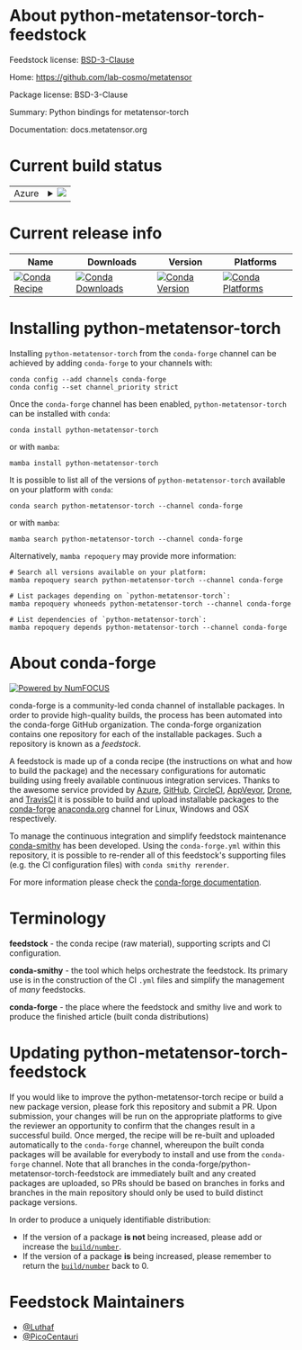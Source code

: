 About python-metatensor-torch-feedstock
=======================================

Feedstock license: [BSD-3-Clause](https://github.com/conda-forge/python-metatensor-torch-feedstock/blob/main/LICENSE.txt)

Home: https://github.com/lab-cosmo/metatensor

Package license: BSD-3-Clause

Summary: Python bindings for metatensor-torch

Documentation: docs.metatensor.org

Current build status
====================


<table>
    
  <tr>
    <td>Azure</td>
    <td>
      <details>
        <summary>
          <a href="https://dev.azure.com/conda-forge/feedstock-builds/_build/latest?definitionId=25395&branchName=main">
            <img src="https://dev.azure.com/conda-forge/feedstock-builds/_apis/build/status/python-metatensor-torch-feedstock?branchName=main">
          </a>
        </summary>
        <table>
          <thead><tr><th>Variant</th><th>Status</th></tr></thead>
          <tbody><tr>
              <td>linux_64_python3.10.____cpython</td>
              <td>
                <a href="https://dev.azure.com/conda-forge/feedstock-builds/_build/latest?definitionId=25395&branchName=main">
                  <img src="https://dev.azure.com/conda-forge/feedstock-builds/_apis/build/status/python-metatensor-torch-feedstock?branchName=main&jobName=linux&configuration=linux%20linux_64_python3.10.____cpython" alt="variant">
                </a>
              </td>
            </tr><tr>
              <td>linux_64_python3.11.____cpython</td>
              <td>
                <a href="https://dev.azure.com/conda-forge/feedstock-builds/_build/latest?definitionId=25395&branchName=main">
                  <img src="https://dev.azure.com/conda-forge/feedstock-builds/_apis/build/status/python-metatensor-torch-feedstock?branchName=main&jobName=linux&configuration=linux%20linux_64_python3.11.____cpython" alt="variant">
                </a>
              </td>
            </tr><tr>
              <td>linux_64_python3.12.____cpython</td>
              <td>
                <a href="https://dev.azure.com/conda-forge/feedstock-builds/_build/latest?definitionId=25395&branchName=main">
                  <img src="https://dev.azure.com/conda-forge/feedstock-builds/_apis/build/status/python-metatensor-torch-feedstock?branchName=main&jobName=linux&configuration=linux%20linux_64_python3.12.____cpython" alt="variant">
                </a>
              </td>
            </tr><tr>
              <td>linux_64_python3.9.____cpython</td>
              <td>
                <a href="https://dev.azure.com/conda-forge/feedstock-builds/_build/latest?definitionId=25395&branchName=main">
                  <img src="https://dev.azure.com/conda-forge/feedstock-builds/_apis/build/status/python-metatensor-torch-feedstock?branchName=main&jobName=linux&configuration=linux%20linux_64_python3.9.____cpython" alt="variant">
                </a>
              </td>
            </tr><tr>
              <td>osx_64_python3.10.____cpython</td>
              <td>
                <a href="https://dev.azure.com/conda-forge/feedstock-builds/_build/latest?definitionId=25395&branchName=main">
                  <img src="https://dev.azure.com/conda-forge/feedstock-builds/_apis/build/status/python-metatensor-torch-feedstock?branchName=main&jobName=osx&configuration=osx%20osx_64_python3.10.____cpython" alt="variant">
                </a>
              </td>
            </tr><tr>
              <td>osx_64_python3.11.____cpython</td>
              <td>
                <a href="https://dev.azure.com/conda-forge/feedstock-builds/_build/latest?definitionId=25395&branchName=main">
                  <img src="https://dev.azure.com/conda-forge/feedstock-builds/_apis/build/status/python-metatensor-torch-feedstock?branchName=main&jobName=osx&configuration=osx%20osx_64_python3.11.____cpython" alt="variant">
                </a>
              </td>
            </tr><tr>
              <td>osx_64_python3.12.____cpython</td>
              <td>
                <a href="https://dev.azure.com/conda-forge/feedstock-builds/_build/latest?definitionId=25395&branchName=main">
                  <img src="https://dev.azure.com/conda-forge/feedstock-builds/_apis/build/status/python-metatensor-torch-feedstock?branchName=main&jobName=osx&configuration=osx%20osx_64_python3.12.____cpython" alt="variant">
                </a>
              </td>
            </tr><tr>
              <td>osx_64_python3.9.____cpython</td>
              <td>
                <a href="https://dev.azure.com/conda-forge/feedstock-builds/_build/latest?definitionId=25395&branchName=main">
                  <img src="https://dev.azure.com/conda-forge/feedstock-builds/_apis/build/status/python-metatensor-torch-feedstock?branchName=main&jobName=osx&configuration=osx%20osx_64_python3.9.____cpython" alt="variant">
                </a>
              </td>
            </tr>
          </tbody>
        </table>
      </details>
    </td>
  </tr>
</table>

Current release info
====================

| Name | Downloads | Version | Platforms |
| --- | --- | --- | --- |
| [![Conda Recipe](https://img.shields.io/badge/recipe-python--metatensor--torch-green.svg)](https://anaconda.org/conda-forge/python-metatensor-torch) | [![Conda Downloads](https://img.shields.io/conda/dn/conda-forge/python-metatensor-torch.svg)](https://anaconda.org/conda-forge/python-metatensor-torch) | [![Conda Version](https://img.shields.io/conda/vn/conda-forge/python-metatensor-torch.svg)](https://anaconda.org/conda-forge/python-metatensor-torch) | [![Conda Platforms](https://img.shields.io/conda/pn/conda-forge/python-metatensor-torch.svg)](https://anaconda.org/conda-forge/python-metatensor-torch) |

Installing python-metatensor-torch
==================================

Installing `python-metatensor-torch` from the `conda-forge` channel can be achieved by adding `conda-forge` to your channels with:

```
conda config --add channels conda-forge
conda config --set channel_priority strict
```

Once the `conda-forge` channel has been enabled, `python-metatensor-torch` can be installed with `conda`:

```
conda install python-metatensor-torch
```

or with `mamba`:

```
mamba install python-metatensor-torch
```

It is possible to list all of the versions of `python-metatensor-torch` available on your platform with `conda`:

```
conda search python-metatensor-torch --channel conda-forge
```

or with `mamba`:

```
mamba search python-metatensor-torch --channel conda-forge
```

Alternatively, `mamba repoquery` may provide more information:

```
# Search all versions available on your platform:
mamba repoquery search python-metatensor-torch --channel conda-forge

# List packages depending on `python-metatensor-torch`:
mamba repoquery whoneeds python-metatensor-torch --channel conda-forge

# List dependencies of `python-metatensor-torch`:
mamba repoquery depends python-metatensor-torch --channel conda-forge
```


About conda-forge
=================

[![Powered by
NumFOCUS](https://img.shields.io/badge/powered%20by-NumFOCUS-orange.svg?style=flat&colorA=E1523D&colorB=007D8A)](https://numfocus.org)

conda-forge is a community-led conda channel of installable packages.
In order to provide high-quality builds, the process has been automated into the
conda-forge GitHub organization. The conda-forge organization contains one repository
for each of the installable packages. Such a repository is known as a *feedstock*.

A feedstock is made up of a conda recipe (the instructions on what and how to build
the package) and the necessary configurations for automatic building using freely
available continuous integration services. Thanks to the awesome service provided by
[Azure](https://azure.microsoft.com/en-us/services/devops/), [GitHub](https://github.com/),
[CircleCI](https://circleci.com/), [AppVeyor](https://www.appveyor.com/),
[Drone](https://cloud.drone.io/welcome), and [TravisCI](https://travis-ci.com/)
it is possible to build and upload installable packages to the
[conda-forge](https://anaconda.org/conda-forge) [anaconda.org](https://anaconda.org/)
channel for Linux, Windows and OSX respectively.

To manage the continuous integration and simplify feedstock maintenance
[conda-smithy](https://github.com/conda-forge/conda-smithy) has been developed.
Using the ``conda-forge.yml`` within this repository, it is possible to re-render all of
this feedstock's supporting files (e.g. the CI configuration files) with ``conda smithy rerender``.

For more information please check the [conda-forge documentation](https://conda-forge.org/docs/).

Terminology
===========

**feedstock** - the conda recipe (raw material), supporting scripts and CI configuration.

**conda-smithy** - the tool which helps orchestrate the feedstock.
                   Its primary use is in the construction of the CI ``.yml`` files
                   and simplify the management of *many* feedstocks.

**conda-forge** - the place where the feedstock and smithy live and work to
                  produce the finished article (built conda distributions)


Updating python-metatensor-torch-feedstock
==========================================

If you would like to improve the python-metatensor-torch recipe or build a new
package version, please fork this repository and submit a PR. Upon submission,
your changes will be run on the appropriate platforms to give the reviewer an
opportunity to confirm that the changes result in a successful build. Once
merged, the recipe will be re-built and uploaded automatically to the
`conda-forge` channel, whereupon the built conda packages will be available for
everybody to install and use from the `conda-forge` channel.
Note that all branches in the conda-forge/python-metatensor-torch-feedstock are
immediately built and any created packages are uploaded, so PRs should be based
on branches in forks and branches in the main repository should only be used to
build distinct package versions.

In order to produce a uniquely identifiable distribution:
 * If the version of a package **is not** being increased, please add or increase
   the [``build/number``](https://docs.conda.io/projects/conda-build/en/latest/resources/define-metadata.html#build-number-and-string).
 * If the version of a package **is** being increased, please remember to return
   the [``build/number``](https://docs.conda.io/projects/conda-build/en/latest/resources/define-metadata.html#build-number-and-string)
   back to 0.

Feedstock Maintainers
=====================

* [@Luthaf](https://github.com/Luthaf/)
* [@PicoCentauri](https://github.com/PicoCentauri/)

